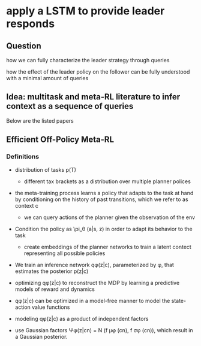 # apply a LSTM to provide leader responds

## Question

how we can fully characterize the leader strategy through queries

how the effect of the leader policy on the follower can be fully understood with a minimal amount of queries

## Idea: multitask and meta-RL literature to infer context as a sequence of queries

Below are the listed papers

## Efficient Off-Policy Meta-RL

### Definitions

* distribution of tasks p(T)
  * different tax brackets as a distribution over multiple planner polices

* the meta-training process learns a policy that adapts to the task at hand by conditioning on the history of past transitions, which we refer to as context c
  * we can query actions of the planner given the observation of the env

* Condition the policy as \pi_θ (a|s, z) in order to adapt its behavior to the task
  * create embeddings of the planner networks to train a latent contect representing all possible policies

* We train an inference network qφ(z|c), parameterized by φ, that estimates the posterior p(z|c)
* optimizing qφ(z|c) to reconstruct the MDP by learning a predictive models of reward and dynamics
* qφ(z|c) can be optimized in a model-free manner to model the state-action value functions

* modeling qφ(z|c) as a product of independent factors
* use Gaussian factors Ψφ(z|cn) = N (f μφ (cn), f σφ (cn)), which result in a Gaussian posterior.